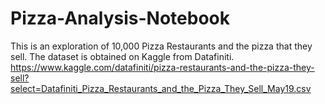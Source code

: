# Pizza-Analysis-Notebook

This is an exploration of 10,000 Pizza Restaurants and the pizza that they sell. The dataset is obtained on Kaggle from Datafiniti. 
https://www.kaggle.com/datafiniti/pizza-restaurants-and-the-pizza-they-sell?select=Datafiniti_Pizza_Restaurants_and_the_Pizza_They_Sell_May19.csv
